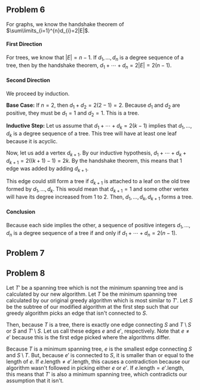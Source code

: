 ## Problem 6
For graphs, we know the handshake theorem of $\sum\limits_{i=1}^{n}d_{i}=2|E|$.
#### First Direction
For trees, we know that $|E|=n-1$.
If $d_{1},\dots,d_{n}$ is a degree sequence of a tree, then by the handshake theorem, $d_{1}+\cdots+d_{n}=2|E|=2(n-1)$.
#### Second Direction
We proceed by induction.

**Base Case:**
If $n=2$, then $d_{1}+d_{2}=2(2-1)=2$. Because $d_{1}$ and $d_{2}$ are positive, they must be $d_{1}=1$ and $d_{2}=1$. This is a tree.

**Inductive Step:**
Let us assume that $d_{1}+\cdots+d_{k}=2(k-1)$ implies that $d_{1},\dots,d_{k}$ is a degree sequence of a tree. This tree will have at least one leaf because it is acyclic.

Now, let us add a vertex $d_{k+1}$. By our inductive hypothesis, $d_{1}+\cdots+d_{k}+d_{k+1}=2((k+1)-1)=2k$. By the handshake theorem, this means that 1 edge was added by adding $d_{k+1}$.

This edge could still form a tree if $d_{k+1}$ is attached to a leaf on the old tree formed by $d_{1},\dots,d_{k}$. This would mean that $d_{k+1}=1$ and some other vertex will have its degree increased from 1 to 2. Then, $d_{1},\dots,d_{k},d_{k+1}$ forms a tree.

#### Conclusion
Because each side implies the other, a sequence of positive integers $d_{1},\dots,d_{n}$ is a degree sequence of a tree if and only if $d_{1}+\cdots+d_{n}=2(n-1)$.
## Problem 7

## Problem 8
Let $T'$ be a spanning tree which is not the minimum spanning tree and is calculated by our new algorithm. Let $T$ be the minimum spanning tree calculated by our original greedy algorithm which is most similar to $T'$. Let $S$ be the subtree of our modified algorithm at the first step such that our greedy algorithm picks an edge that isn't connected to $S$.

Then, because $T$ is a tree, there is exactly one edge connecting $S$ and $T\setminus S$ or $S$ and $T'\setminus S$. Let us call these edges $e$ and $e'$, respectively. Note that $e\ne e'$ because this is the first edge picked where the algorithms differ.

Because $T$ is a minimum spanning tree, $e$ is the smallest edge connecting $S$ and $S\setminus T$. But, because $e'$ is connected to $S$, it is smaller than or equal to the length of $e$. If $e.\text{length}\ne e'.\text{length}$, this causes a contradiction because our algorithm wasn't followed in picking either $e$ or $e'$. If $e.\text{length}=e'.\text{length}$, this means that $T'$ is also a minimum spanning tree, which contradicts our assumption that it isn't.
